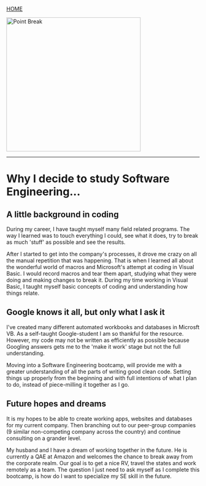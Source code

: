 [HOME](../README.md)

<img src="https://www.testbytes.net/wp-content/uploads/2019/06/Untitled-63.png" width="350" alt = "Point Break">

---

# Why I decide to study Software Engineering...

## A little background in coding

During my career, I have taught myself many field related programs.  The way I learned was to touch everything I could, see what it does, try to break as much 'stuff' as possible and see the results.  

After I started to get into the company's processes, it drove me crazy on all the manual repetition that was happening.  That is when I learned all about the wonderful world of macros and Microsoft's attempt at coding in Visual Basic.  I would record macros and tear them apart, studying what they were doing and making changes to break it.  During my time working in Visual Basic, I taught myself basic concepts of coding and understanding how things relate. 
 

## Google knows it all, but only what I ask it

I've created many different automated workbooks and databases in Microsft VB.  As a self-taught Google-student I am so thankful for the resource. However, my code may not be written as efficiently as possible because Googling answers gets me to the 'make it work' stage but not the full understanding.

Moving into a Software Engineering bootcamp, will provide me with a greater understanding of all the parts of writing good clean code.  Setting things up properly from the beginning and with full intentions of what I plan to do, instead of piece-milling it together as I go. 

## Future hopes and dreams

It is my hopes to be able to create working apps, websites and databases for my current company.  Then branching out to our peer-group companies (9 similar non-competing company across the country) and continue consulting on a grander level.  

My husband and I have a dream of working together in the future.  He is currently a QAE at Amazon and welcomes the chance to break away from the corporate realm.  Our goal is to get a nice RV, travel the states and work remotely as a team.  The question I just need to ask myself as I complete this bootcamp, is how do I want to specialize my SE skill in the future.

